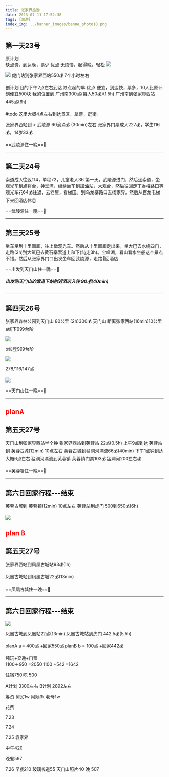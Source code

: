 ```yaml
---
title: 张家界旅游
date: 2023-07-11 17:52:38
tags: [旅游]
index_img: ../banner_images/banne_photo10.png
---
```


## 第一天23号
原计划   
缺点贵，到达晚，票少
优点 无烦恼，起得晚，轻松
![](../images/SAVE_20230711_210236.jpg)

![](../images/SAVE_20230711_210614.jpg)
虎门站到张家界西站550💰    7个小时左右  

创计划   目的下午2点左右到达
缺点起的早
优点 便宜，到达快，票多，10人比原计划便宜500块
我的位置到   广州南300💰(每人50💰)(1.5h)
广州南到张家界西站  445💰(6h)

#todo
这里大概4点左右到达景区，拿票，逛街。

张家界西站到  > 武陵源  60滴滴💰 (30min)左右
张家界门票成人227💰，学生116💰，14岁33💰

==武陵源住一晚==🐷

------------------------------

## 第二天24号
索道成人往返114，单程72，儿童老人36
第一天，武陵源进门，然后坐索道，坐观光车到点将台，神堂湾，继续坐车到加油站，大观台，然后往回走丁香榕路口等观光车花64💰往返，去老屋，看梯田。到乌龙寨路口去杨家界。然后从百龙电梯下来回酒店休息

==武陵源住一晚==🐷

-----------------------------------
## 第三天25号
坐车坐到十里画廊，往上做观光车。然后从十里画廊走出来，坐大巴去水绕四门，走路(2h)到大氧巴去黄石寨索道上和下(纯走3h)。宝峰湖，看山看水坐船这个景点不错。然后从张家界门口出发坐车回武陵源，走路🚶回酒店



==出发到天门山住一晚==🐷

##### 出发到天门山的索道下站附近酒店入住 90💰(40min)

------------------------------

## 第四天26号
张家界森林公园到天门山  80公里 (2h)300💰
天门山  距离张家西站(16min)10公里
a线下999台阶

![](../images/SAVE_20230711_210700.jpg)

b线登999台阶

![](../images/SAVE_20230711_210704.jpg)

278/116/147💰

![](../images/SAVE_20230711_210710.jpg)


==天门山住一晚==🐷

------------------------------

## <font color="#ff0000">planA</font>
## 第五天27号
天门山到张家界西站半个钟
张家界西站到芙蓉站  22💰(0.5h)  上午9点到达
芙蓉站到 芙蓉古城(12min) 10点左右
芙蓉古城到猛洞河漂流66💰(40min)    下午1点钟到达
大概6点左右 猛洞河漂流到芙蓉镇
芙蓉镇门票103💰  猛洞河200左右💰

==芙蓉镇住一晚==🐷

------------------------------
## 第六日回家行程---结束
芙蓉古城到 芙蓉镇(12min) 10点左右
芙蓉站到虎门  500到650💰(6h)


![](../images/SAVE_20230711_210831.jpg)
## <font color="#ff0000">plan B</font>
## 第五天27号 
 张家界西站到凤凰古城站93💰(1h)

凤凰古城站到凤凰古城22💰(13min)


==凤凰古城住一晚==🐷

------------------------------
## 第六日回家行程---结束

![](../images/SAVE_20230711_210853.jpg)


凤凰古城到凤凰站22💰(13min)
凤凰古城站到虎门  442.5💰(5.5h)

planA    a  =  400💰 +回家550💰
planB    b  = 100💰 +回家442💰

纯玩+交通+门票  
 1100＋950 =2050
 1100 +542 =1642

住宿750
吃 500

A计划  3300左右
B计划  2892左右



筹资 
舅父1w
阿姨3k
老母1w


花费

7.23 




7.24



7.25  袁家界

中午420

晚餐597


7.26
早餐210
玻璃栈道55
天门山照片40
晚  507
